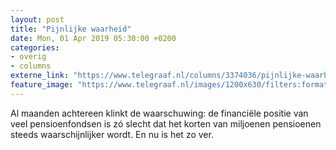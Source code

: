```yaml
---
layout: post
title: "Pijnlijke waarheid"
date: Mon, 01 Apr 2019 05:30:00 +0200
categories: 
- overig 
- columns 
externe_link: "https://www.telegraaf.nl/columns/3374036/pijnlijke-waarheid"
feature_image: "https://www.telegraaf.nl/images/1200x630/filters:format(jpeg):quality(80)/cdn-kiosk-api.telegraaf.nl/e542aa5a-53fd-11e9-b2e4-0217670beecd.png"
---
```


<p class="intro">Al maanden achtereen klinkt de waarschuwing: de financiële positie van veel pensioenfondsen is zó slecht dat het korten van miljoenen pensioenen steeds waarschijnlijker wordt. En nu is het zo ver.</p>
